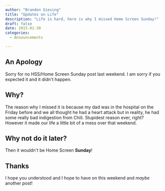 ```yaml
---
author: "Brandon Giesing"
title: "Updates on Life"
description: "Life is hard, here is why I missed Home Screen Sunday!"
draft: false
date: 2015-01-30
categories:
  - Announcements

---
```


## An Apology

Sorry for no HSS/Home Screen Sunday post last weekend. I am sorry if you expected it and it didn't happen.

## Why?

The reason why I missed it is because my dad was in the hospital on the Friday before and we all thought he had a heart attack but in reality, he had some really bad indigestion from Chili. Stupidest reason ever, right? However it made our life a little bit of a mess over that weekend.

## Why not do it later?

Then it wouldn't be Home Screen **Sunday**!

## Thanks

I hope you understood and I hope to have on this weekend and *maybe* another post!
